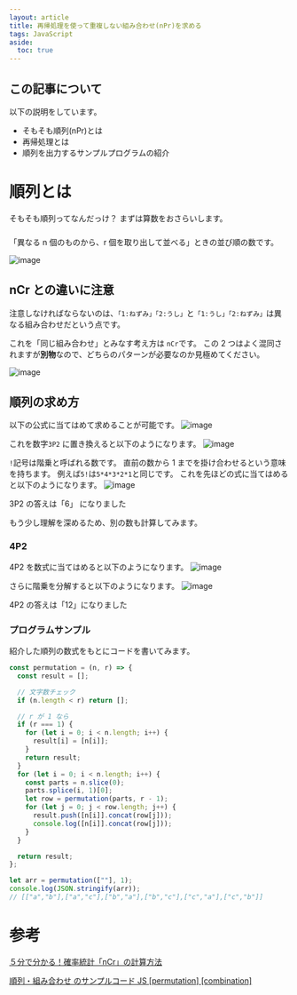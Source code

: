 ```yaml
---
layout: article
title: 再帰処理を使って重複しない組み合わせ(nPr)を求める
tags: JavaScript
aside:
  toc: true
---
```


## この記事について

以下の説明をしています。

- そもそも順列(nPr)とは
- 再帰処理とは
- 順列を出力するサンプルプログラムの紹介

# 順列とは

そもそも順列ってなんだっけ？
まずは算数をおさらいします。

###

「異なる n 個のものから、r 個を取り出して並べる」ときの並び順の数です。

![image](https://user-images.githubusercontent.com/44778704/87756385-ce6f8300-c843-11ea-8315-1d6f5ba5e241.png)

## nCr との違いに注意

注意しなければならないのは、`「1:ねずみ」「2:うし」`と`「1:うし」「2:ねずみ」`は異なる組み合わせだという点です。

これを「同じ組み合わせ」とみなす考え方は `nCr`です。
この 2 つはよく混同されますが**別物**なので、どちらのパターンが必要なのか見極めてください。

![image](https://user-images.githubusercontent.com/44778704/87757215-3d011080-c845-11ea-8f8a-fbdd8010266b.png)

## 順列の求め方

以下の公式に当てはめて求めることが可能です。
![image](https://user-images.githubusercontent.com/44778704/87760299-7ee08580-c84a-11ea-8ec0-2cd1dd465e51.png)

これを数字`3P2` に置き換えると以下のようになります。
![image](https://user-images.githubusercontent.com/44778704/87760536-d979e180-c84a-11ea-805a-99740619e3d5.png)

`!`記号は階乗と呼ばれる数です。
直前の数から 1 までを掛け合わせるという意味を持ちます。
例えば`5!`は`5*4*3*2*1`と同じです。
これを先ほどの式に当てはめると以下のようになります。
![image](https://user-images.githubusercontent.com/44778704/87761796-0b8c4300-c84d-11ea-93c1-6bd1a4b70c5a.png)

3P2 の答えは「6」 になりました

もう少し理解を深めるため、別の数も計算してみます。

### 4P2

4P2 を数式に当てはめると以下のようになります。
![image](https://user-images.githubusercontent.com/44778704/87762649-6f633b80-c84e-11ea-9c34-8b54f1705ab5.png)

さらに階乗を分解すると以下のようになります。
![image](https://user-images.githubusercontent.com/44778704/87762871-c0732f80-c84e-11ea-953e-22c5ecc1a347.png)

4P2 の答えは「12」になりました

### プログラムサンプル

紹介した順列の数式をもとにコードを書いてみます。

```js
const permutation = (n, r) => {
  const result = [];

  // 文字数チェック
  if (n.length < r) return [];

  // r が 1 なら
  if (r === 1) {
    for (let i = 0; i < n.length; i++) {
      result[i] = [n[i]];
    }
    return result;
  }
  for (let i = 0; i < n.length; i++) {
    const parts = n.slice(0);
    parts.splice(i, 1)[0];
    let row = permutation(parts, r - 1);
    for (let j = 0; j < row.length; j++) {
      result.push([n[i]].concat(row[j]));
      console.log([n[i]].concat(row[j]));
    }
  }

  return result;
};

let arr = permutation([""], 1);
console.log(JSON.stringify(arr));
// [["a","b"],["a","c"],["b","a"],["b","c"],["c","a"],["c","b"]]
```

# 参考

[５分で分かる！確率統計「nCr」の計算方法](https://blog.apar.jp/data-analysis/3927/)

[順列・組み合わせ のサンプルコード JS [permutation] [combination]](https://tech-blog.s-yoshiki.com/entry/144#%E9%A0%86%E5%88%97---permutation)
